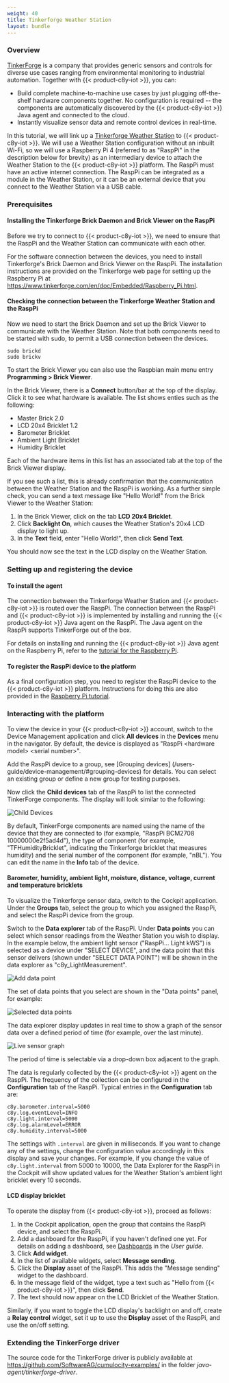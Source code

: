 ```yaml
---
weight: 40
title: Tinkerforge Weather Station
layout: bundle
---
```



### Overview

[TinkerForge](http://tinkerforge.com) is a company that provides generic sensors and controls for diverse use cases ranging from environmental monitoring to industrial automation. Together with {{< product-c8y-iot >}}, you can:

* Build complete machine-to-machine use cases by just plugging off-the-shelf hardware components together. No configuration is required -- the components are automatically discovered by the {{< product-c8y-iot >}} Java agent and connected to the cloud.
* Instantly visualize sensor data and remote control devices in real-time.

In this tutorial, we will link up a [Tinkerforge Weather Station](https://www.tinkerforge.com/en/doc/Kits/WeatherStation/WeatherStation.html) to {{< product-c8y-iot >}}. We will use a Weather Station configuration without an inbuilt Wi-Fi, so we will use a Raspberry Pi 4 (referred to as "RaspPi" in the description below for brevity) as an intermediary device to attach the Weather Station to the {{< product-c8y-iot >}} platform. The RaspPi must have an active internet connection. The RaspPi can be integrated as a module in the Weather Station, or it can be an external device that you connect to the Weather Station via a USB cable.

### Prerequisites

#### Installing the Tinkerforge Brick Daemon and Brick Viewer on the RaspPi

Before we try to connect to {{< product-c8y-iot >}}, we need to ensure that the RaspPi and the Weather Station can communicate with each other.

For the software connection between the devices, you need to install  Tinkerforge's Brick Daemon and Brick Viewer on the RaspPi. The installation instructions are provided on the Tinkerforge web page for setting up the Raspberry Pi at https://www.tinkerforge.com/en/doc/Embedded/Raspberry_Pi.html.


#### Checking the connection between the Tinkerforge Weather Station and the RaspPi

Now we need to start the Brick Daemon and set up the Brick Viewer to communicate with the Weather Station. Note that both components need to be started with sudo, to permit a USB connection between the devices.

````console
sudo brickd  
sudo brickv
````

To start the Brick Viewer you can also use the Raspbian main menu entry **Programming > Brick Viewer**.

In the Brick Viewer, there is a **Connect** button/bar at the top of the display. Click it to see what hardware is available. The list shows enties such as the following:

* Master Brick 2.0
* LCD 20x4 Bricklet 1.2
* Barometer Bricklet
* Ambient Light Bricklet
* Humidity Bricklet

Each of the hardware items in this list has an associated tab at the top of the Brick Viewer display.

If you see such a list, this is already confirmation that the communication between the Weather Station and the RaspPi is working. As a further simple check, you can send a text message like "Hello World!" from the Brick Viewer to the Weather Station:

1. In the Brick Viewer, click on the tab **LCD 20x4 Bricklet**.
2. Click **Backlight On**, which causes the Weather Station's 20x4 LCD display to light up.
3. In the **Text** field, enter "Hello World!", then click **Send Text**.

You should now see the text in the LCD display on the Weather Station.

### Setting up and registering the device

#### To install the agent

The connection between the Tinkerforge Weather Station and {{< product-c8y-iot >}} is routed over the RaspPi. The connection between the RaspPi and {{< product-c8y-iot >}} is implemented by installing and running the {{< product-c8y-iot >}} Java agent on the RaspPi. The Java agent on the RaspPi supports TinkerForge out of the box.

For details on installing and running the {{< product-c8y-iot >}} Java agent on the Raspberry Pi, refer to the [tutorial for the Raspberry Pi](../raspberry-pi-4).

<!-- ![Raspberry Pi and TinkerForge](/images/device-demos/tinkerforge/tinkerforge.jpg) -->

#### To register the RaspPi device to the platform

As a final configuration step, you need to register the RaspPi device to the {{< product-c8y-iot >}} platform. Instructions for doing this are also provided in the [Raspberry Pi tutorial](../raspberry-pi-4).

### Interacting with the platform

To view the device in your {{< product-c8y-iot >}} account, switch to the Device Management application and click **All devices** in the **Devices** menu in the navigator. By default, the device is displayed as "RaspPi \<hardware model> \<serial number>".

Add the RaspPi device to a group, see [Grouping devices] (/users-guide/device-management/#grouping-devices) for details. You can select an existing group or define a new group for testing purposes.

Now click the **Child devices** tab of the RaspPi to list the connected TinkerForge components. The display will look similar to the following:

![Child Devices](/images/device-demos/tinkerforge/tinkerforge-child-devices.png)

By default, TinkerForge components are named using the name of the device that they are connected to (for example, "RaspPi BCM2708 10000000e2f5ad4d"), the type of component (for example, "TFHumidityBricklet", indicating the Tinkerforge bricklet that measures humidity) and the serial number of the component (for example, "nBL"). You can edit the name in the **Info** tab of the device.


#### Barometer, humidity, ambient light, moisture, distance, voltage, current and temperature bricklets

To visualize the Tinkerforge sensor data, switch to the Cockpit application. Under the **Groups** tab, select the group to which you assigned the RaspPi, and select the RaspPi device from the group.

Switch to the **Data explorer** tab of the RaspPi. Under **Data points** you can select which sensor readings from the Weather Station you wish to display. In the example below, the ambient light sensor ("RaspPi... Light kWS") is selected as a device under "SELECT DEVICE", and the data point that this sensor delivers (shown under "SELECT DATA POINT") will be shown in the data explorer as "c8y\_LightMeasurement".

![Add data point](/images/device-demos/tinkerforge/tinkerforge-add-data-point.png)

The set of data points that you select are shown in the "Data points" panel, for example:

![Selected data points](/images/device-demos/tinkerforge/tinkerforge-selected-data-points.png)

The data explorer display updates in real time to show a graph of the sensor data over a defined period of time (for example, over the last minute).

![Live sensor graph](/images/device-demos/tinkerforge/tinkerforge-live-sensor-graph.png)

The period of time is selectable via a drop-down box adjacent to the graph.

The data is regularly collected by the {{< product-c8y-iot >}} agent on the RaspPi. The frequency of the collection can be configured in the **Configuration** tab of the RaspPi. Typical entries in the **Configuration** tab are:

````console
c8y.barometer.interval=5000
c8y.log.eventLevel=INFO
c8y.light.interval=5000
c8y.log.alarmLevel=ERROR
c8y.humidity.interval=5000
````

The settings with `.interval` are given in milliseconds. If you want to change any of the settings, change the configuration value accordingly in this display and save your changes. For example, if you change the value of `c8y.light.interval` from 5000 to 10000, the Data Explorer for the RaspPi in the Cockpit will show updated values for the Weather Station's ambient light bricklet every 10 seconds.

<!-- omitting the PTC bricklet for the updated demo doc
#### PTC bricklet

![PTC bricklet](/images/device-demos/tinkerforge/ptc.jpg)

In addition to the polling interval, you can also configure the wire mode of the PTC bricklet via the "c8y.ptc.wiremode" option. For more information on wire mode [visit the TinkerForge online documentation](http://www.tinkerforge.com/en/doc/Hardware/Bricklets/PTC.html).
-->


#### LCD display bricklet

<!--
![LCD 20x4 Display Bricklet](/images/device-demos/tinkerforge/lcd12_20x4.jpg)
-->

To operate the display from {{< product-c8y-iot >}}, proceed as follows:

1. In the Cockpit application, open the group that contains the RaspPi device, and select the RaspPi.
2. Add a dashboard for the RaspPi, if you haven't defined one yet. For details on adding a dashboard, see [Dashboards](/users-guide/cockpit/#dashboards) in the *User guide*.
3. Click **Add widget**.
4. In the list of available widgets, select **Message sending**.
5. Click the **Display** asset of the RaspPi. This adds the "Message sending" widget to the dashboard.
6. In the message field of the widget, type a text such as "Hello from {{< product-c8y-iot >}}", then click **Send**.
7. The text should now appear on the LCD Bricklet of the Weather Station.

Similarly, if you want to toggle the LCD display's backlight on and off, create a **Relay control** widget, set it up to use the **Display** asset of the RaspPi, and use the on/off setting.

<!-- omitting this for the updated demo doc

![Display usage](/images/device-demos/tinkerforge/tinkerforgedisplay.png)

The display has four buttons at the bottom. Operating these buttons will send an event to {{< product-c8y-iot >}} which is shown on the **Events** tab. You can process this event, for example, using a CEP statement. The event is of type "c8y\_ButtonPressedEvent". The number of the button is part of the text of the event.

![Events](/images/device-demos/tinkerforge/tinkerforgeevents.png)

-->

<!-- omitting this for the updated demo doc

#### 4x7 Segment Display bricklet

![4x7 Segment Display bricklet](/images/device-demos/tinkerforge/4x7_segment_display.jpg)

The 4x7 Segment Display's implementation is similar to that of the LCD Display bricklet. In addition you can set the display brightness in the Configuration panel through the "c8y.4x7segmentdisplay.brightness" option (Max: 7, Min: 1, Default: 4).

-->

<!-- omitting this for the updated demo doc

#### Remote Switch bricklet

![Remote Switch bricklet](/images/device-demos/tinkerforge/remote_switch.jpg)

##### Configuration

The Remote Switch bricklet can be used to toggle on and off various remote sockets, lamps, etc. It supports three types of addressing.

* Type A addressing: To add a predefined type A device to the Remote Switch bricklet, append the following lines to the Configuration panel:

```
c8y.remoteswitch.<device name>.type=A
c8y.remoteswitch.<device name>.houseCode=<house code>
c8y.remoteswitch.<device name>.receiverCode=<receiver code>
```

Where:

&lt;device name&gt; - the name of the device(e.g. socket1, lamp1, etc.)
&lt;house code&gt; - 5-bit integer (0 to 31)
&lt;receiver code&gt; - 5-bit integer (0 to 31)

* Type B addressing: To add a predefined type B device to the Remote Switch bricklet, append the following lines to the Configuration panel:

```
c8y.remoteswitch.<device name>.type=B
c8y.remoteswitch.<device name>.address=<address>
c8y.remoteswitch.<device name>.unit=<unit>
```

Where:

&lt;device name&gt; - the name of the device(e.g. socket1, lamp1, etc.).
&lt;address&gt; - 16-bit integer (0 to 65534)
&lt;unit&gt; - 4-bit integer (0 to 15)

* Type C addressing: To add a predefined type C device to the Remote Switch bricklet, append the following lines to the Configuration panel:

```
c8y.remoteswitch.<device name>.type=C
c8y.remoteswitch.<device name>.systemCode=<system code>
c8y.remoteswitch.<device name>.deviceCode=<device code>
```

Where:

&lt;device name&gt; - the name of the device(e.g. socket1, lamp1, etc.).
&lt;system code&gt; - 4-bit character (A to P)
&lt;device code&gt; - 4-bit integer (0 to 15)

For more information on Remote Switch addressing please refer to the TinkerForge web page http://www.tinkerforge.com/en/doc/Hardware/Bricklets/Remote_Switch.html.

##### Control

The devices can be switched on and off, in alphabetical order, using the c8y_RelayArray operation. "OPEN" would mean off and "CLOSED" - on.

Example: An operation

```json
"c8y_RelayArray" : [
	"OPEN",
	"CLOSED"
]
```

on a Remote Switch bricklet with the following configuration

```
c8y.remotebricklet.device2.type=B
c8y.remotebricklet.device2.address=31337
c8y.remotebricklet.device2.unit=7
c8y.remotebricklet.device1.type=C
c8y.remotebricklet.device1.systemCode=B
c8y.remotebricklet.device1.deviceCode=13
```

will turn off "device2" and turn on "device1".

-->

<!-- omitting this for the updated demo doc

#### Dual Relay Bricklet

![Dual Relay Bricklet](/images/device-demos/tinkerforge/dual_relay.jpg)

The dual relay bricklet consists of two relays. Each relay has three terminals such that the terminal in the middle is electrically connected to the terminal left or right depending on the relay state.

##### Control

The Dual Relay bricklet can be switched with the c8y_RelayArray operation.

```json
"c8y_RelayArray" : [
	"OPEN",
	"CLOSED"
]
```

For example, the operation above will set the state of relay one to "OPEN" and relay two to "CLOSED".

-->

<!-- omitting this for the updated demo doc

#### IO16 bricklet

![IO16 Bricklet](/images/device-demos/tinkerforge/io16.jpg)

##### Configuration

The IO16 bricklet consist of two ports 8-pins each. It can be configured through the Configuration panel. Available options are:

```json
	c8y.io16.porta.direction=<direction>
	c8y.io16.porta.value=<value>
	c8y.io16.portb.direction=<direction>
	c8y.io16.portb.value=<value>
```

Where:

* &lt;direction&gt; is an 8-bit integer(0 to 255) direction mask. 0 - output, 1 - input.
* &lt;value&gt; is an 8-bit integer(0 to 255) value mask describing the type of input or the output value respectively. If a pin is set as output 1 and 0 will simply be the logical values. In case the pin is set as input 1 would mean pull up input and 0 would be default input.

For example, configuring port B direction to 192(11000000) and value to 88(01011000), would mean:
* pins B3, B4 are set as output with logical value 1(3,3/5 V)
* pins B0, B1, B2, B5 are set as output with logical value 0(0V)
* pin B6 is set as input with pull up
* pin B7 is set as default input

##### Control

The IO16 outputs can be switched with a c8y_RelayArray operation.

```json
"c8y_RelayArray" : [
	"OPEN",
	"OPEN",
	"CLOSED",
	"OPEN"
]
```

This operation will find up to four outputs starting from A0 to B7 and switch them.

-->

<!-- omitting this for the updated demo doc

#### Distance InfraRed and UltraSound bricklets

Additionally to providing measurement data, the Distance US and IR bricklets also send events. Similar to a button press on the display, interrupting the sensor of the distance bricklets will send an event. The event can be seen on the "Events" tab of the distance bricklet and can be post-processed with [CEP](/concepts/realtime). The type of the event is "c8y\_EntranceEvent". Additionally the following configuration options are provided:

* c8y.distanceir.eventSlackTime, c8y.distanceus.eventSlackTime - sets the minimum time between events. Time is in ms. Default is 10000ms.
* c8y.distanceir.eventTreshold - sets the minimum distance in mm that would trigger an event.  Default is 400mm;
* c8y.distanceus.eventTreshold - sets the minimum distance in % that would trigger an event. Default is 25%;

Note: The DistanceUS bricklet measures distance in percentages, where 0% would be around 2cm and 100% would be approximately 400cm.  This is because the relation between the distance value and the actual distance depends on the exact value of the 5V supply voltage(deviations in the supply voltage result in deviations in the measured distance values) and is non-linear (resolution is bigger at close range).

-->

<!-- omitting this for the updated demo doc

#### GPS bricklet

![GPS Bricklet](/images/device-demos/tinkerforge/gps.jpg)

The GPS bricklet will report its current location and send location updates as the device moves. The current location is shown in Device Management on a map and the movement history can be visualized.

![Location](/images/device-demos/tinkerforge/tinkerforgetracing.png)

-->

### Extending the TinkerForge driver

The source code for the TinkerForge driver is publicly available at https://github.com/SoftwareAG/cumulocity-examples/ in the folder _java-agent/tinkerforge-driver_.
